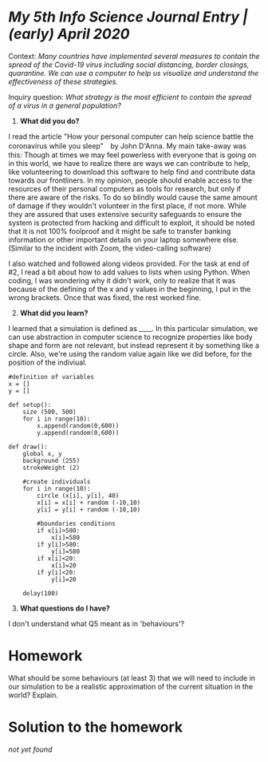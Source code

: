 # *My 5th Info Science Journal Entry | (early) April 2020*

Context: <i>Many countries have implemented several measures to contain the spread of the Covid-19 virus including social distancing, border closings, quarantine. We can use a computer to help us visualize and understand the effectiveness of these strategies.</i>

Inquiry question: <i>What strategy is the most efficient to contain the spread of a virus in a general population?</i>

1. **What did you do?**

I read the article "How your personal computer can help science battle the coronavirus while you sleep"　by John D'Anna. My main take-away was this: Though at times we may feel powerless with everyone that is going on in this world, we have to realize there are ways we can contribute to help, like volunteering to download this software to help find and contribute data towards our frontliners.
In my opinion, people should enable access to the resources of their personal computers as tools for research, but only if there are aware of the risks. To do so blindly would cause the same amount of damage if they wouldn't volunteer in the first place, if not more. While they are assured that uses extensive security safeguards to ensure the system is protected from hacking and difficult to exploit, it should be noted that it is not 100% foolproof and it might be safe to transfer banking information or other important details on your laptop somewhere else. (Similar to the incident with Zoom, the video-calling software) 

I also watched and followed along videos provided.
For the task at end of #2, I read a bit about how to add values to lists when using Python.
When coding, I was wondering why it didn't work, only to realize that it was because of the defining of the x and y values in the beginning, I put in the wrong brackets. Once that was fixed, the rest worked fine.

2. **What did you learn?**

I learned that a simulation is defined as ____. In this particular simulation, we can use abstraction in computer science to recognize properties like body shape and form are not relevant, but instead represent it by something like a circle. 
Also, we're using the random value again like we did before, for the position of the indiviual.

```
#definition of variables
x = []
y = []

def setup():
    size (500, 500)
    for i in range(10):
        x.append(random(0,600))
        y.append(random(0,600))

def draw():
    global x, y
    background (255)
    strokeWeight (2)
    
    #create individuals
    for i in range(10):
        circle (x[i], y[i], 40)
        x[i] = x[i] + random (-10,10)
        y[i] = y[i] + random (-10,10)
    
        #boundaries conditions
        if x[i]>580:
            x[i]=580
        if y[i]>580:
            y[i]=580
        if x[i]<20:
            x[i]=20
        if y[i]<20:
            y[i]=20
        
    delay(100)

```


3. **What questions do I have?**

I don't understand what Q5 meant as in 'behaviours'?

# Homework

What should be some behaviours (at least 3) that we will need to include in our simulation to be a realistic approximation of the current situation in the world? Explain.

# Solution to the homework 

*not yet found*
